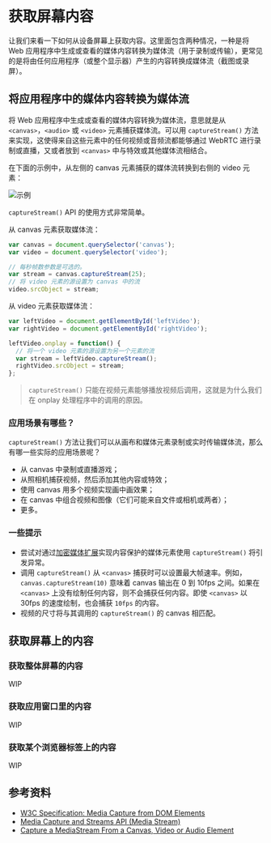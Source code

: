 # 获取屏幕内容

让我们来看一下如何从设备屏幕上获取内容。这里面包含两种情况，一种是将 Web 应用程序中生成或查看的媒体内容转换为媒体流（用于录制或传输），更常见的是将由任何应用程序（或整个显示器）产生的内容转换成媒体流（截图或录屏）。

## 将应用程序中的媒体内容转换为媒体流


将 Web 应用程序中生成或查看的媒体内容转换为媒体流，意思就是从 `<canvas>`，`<audio>` 或 `<video>` 元素捕获媒体流。可以用 `captureStream()` 方法来实现，这使得来自这些元素中的任何视频或音频流都能够通过 WebRTC 进行录制或直播，又或者放到 `<canvas>` 中与特效或其他媒体流相结合。

在下面的示例中，从左侧的 canvas 元素捕获的媒体流转换到右侧的 video 元素：

![示例](https://img.alicdn.com/imgextra/i1/O1CN01uSKWvQ1LIuSUNxZmr_!!6000000001277-1-tps-960-501.gif)

`captureStream()` API 的使用方式非常简单。

从 canvas 元素获取媒体流：

```js
var canvas = document.querySelector('canvas');
var video = document.querySelector('video');

// 每秒帧数参数是可选的。
var stream = canvas.captureStream(25);
// 将 video 元素的源设置为 canvas 中的流
video.srcObject = stream;
```

从 video 元素获取媒体流：

```js
var leftVideo = document.getElementById('leftVideo');
var rightVideo = document.getElementById('rightVideo');

leftVideo.onplay = function() {
  // 将一个 video 元素的源设置为另一个元素的流
  var stream = leftVideo.captureStream();
  rightVideo.srcObject = stream;
};
```

> `captureStream()` 只能在视频元素能够播放视频后调用，这就是为什么我们在 onplay 处理程序中的调用的原因。

### 应用场景有哪些？

`captureStream()` 方法让我们可以从画布和媒体元素录制或实时传输媒体流，那么有哪一些实际的应用场景呢？

- 从 canvas 中录制或直播游戏；
- 从照相机捕获视频，然后添加其他内容或特效；
- 使用 canvas 用多个视频实现画中画效果；
- 在 canvas 中组合视频和图像（它们可能来自文件或相机或两者）；
- 更多。

### 一些提示

- 尝试对通过[加密媒体扩展](http://www.html5rocks.com/en/tutorials/eme/basics/)实现内容保护的媒体元素使用 `captureStream()` 将引发异常。
- 调用 `captureStream()` 从 `<canvas>` 捕获时可以设置最大帧速率。例如，`canvas.captureStream(10)` 意味着 canvas 输出在 0 到 10fps 之间。如果在 `<canvas>` 上没有绘制任何内容，则不会捕获任何内容。即使 `<canvas>` 以 30fps 的速度绘制，也会捕获 `10fps` 的内容。
- 视频的尺寸将与其调用的 `captureStream()` 的 canvas 相匹配。

## 获取屏幕上的内容

### 获取整体屏幕的内容

WIP

### 获取应用窗口里的内容

WIP

### 获取某个浏览器标签上的内容

WIP

## 参考资料

- [W3C Specification: Media Capture from DOM Elements](https://www.w3.org/TR/mediacapture-fromelement/)
- [Media Capture and Streams API (Media Stream)](https://developer.mozilla.org/en-US/docs/Web/API/Media_Streams_API)
- [Capture a MediaStream From a Canvas, Video or Audio Element](https://developers.google.com/web/updates/2016/10/capture-stream)